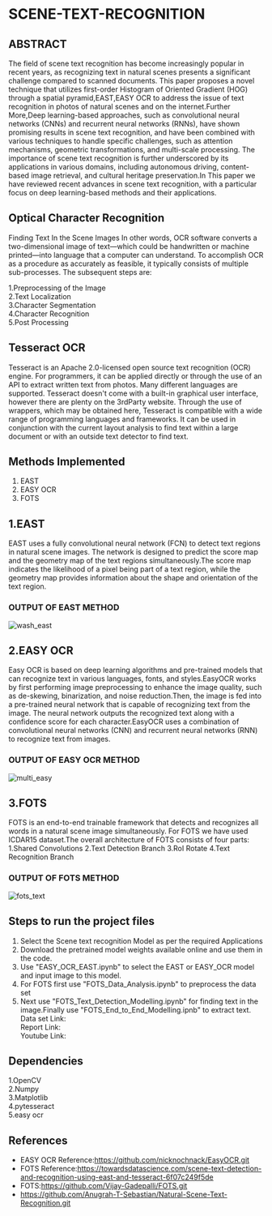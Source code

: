# SCENE-TEXT-RECOGNITION
## ABSTRACT
 The field of scene text recognition has become increasingly popular in recent years, as recognizing text in natural scenes presents a significant challenge compared to scanned documents. This paper proposes a novel technique that utilizes first-order Histogram of Oriented Gradient (HOG) through a spatial pyramid,EAST,EASY OCR to address the issue of text recognition in photos of natural scenes and on the internet.Further More,Deep learning-based approaches, such as convolutional neural networks (CNNs) and recurrent neural networks (RNNs), have shown promising results in scene text recognition, and have been combined with various techniques to handle specific challenges, such as attention mechanisms, geometric transformations, and multi-scale processing. The importance of scene text recognition is further underscored by its applications in various domains, including autonomous driving, content-based image retrieval, and cultural heritage preservation.In This paper we have reviewed recent advances in scene text recognition, with a particular focus on deep learning-based methods and their applications.
## Optical Character Recognition
Finding Text In the Scene Images
In other words, OCR software converts a two-dimensional image of text—which could be handwritten or machine printed—into language that a computer can understand. To accomplish OCR as a procedure as accurately as feasible, it typically consists of multiple sub-processes. The subsequent steps are:

1.Preprocessing of the Image  
2.Text Localization  
3.Character Segmentation  
4.Character Recognition  
5.Post Processing  

## Tesseract OCR
Tesseract is an Apache 2.0-licensed open source text recognition (OCR) engine. For programmers, it can be applied directly or through the use of an API to extract written text from photos. Many different languages are supported. Tesseract doesn't come with a built-in graphical user interface, however there are plenty on the 3rdParty website. Through the use of wrappers, which may be obtained here, Tesseract is compatible with a wide range of programming languages and frameworks. It can be used in conjunction with the current layout analysis to find text within a large document or with an outside text detector to find text.

## Methods Implemented
1. EAST
2. EASY OCR
3. FOTS

## 1.EAST
EAST uses a fully convolutional neural network (FCN) to detect text regions in natural scene images. The network is designed to predict the score map and the geometry map of the text regions simultaneously.The score map indicates the likelihood of a pixel being part of a text region, while the geometry map provides information about the shape and orientation of the text region.
### OUTPUT OF EAST METHOD
![wash_east](https://github.com/vamsi8106/SCENE-TEXT-RECOGNITION/assets/99885183/cda692c6-a498-4551-a3b1-14ccd0edda99)

## 2.EASY OCR
Easy OCR is based on deep learning algorithms and pre-trained models that can recognize text in various languages, fonts, and styles.EasyOCR works by first performing image preprocessing to enhance the image quality, such as de-skewing, binarization, and noise reduction.Then, the image is fed into a pre-trained neural network that is capable of recognizing text from the image. The neural network outputs the recognized text along with a confidence score for each character.EasyOCR uses a combination of convolutional neural networks (CNN) and recurrent neural networks (RNN) to recognize text from images.
### OUTPUT OF EASY OCR METHOD
![multi_easy](https://github.com/vamsi8106/SCENE-TEXT-RECOGNITION/assets/99885183/12db4906-f2a9-4f01-bd71-2336dd7ec6c0)

## 3.FOTS
FOTS is an end-to-end trainable framework that detects and recognizes all words in a natural scene image simultaneously. For FOTS we have used ICDAR15 dataset.The overall architecture of FOTS consists of four parts:
1.Shared Convolutions
2.Text Detection Branch
3.RoI Rotate
4.Text Recognition Branch
### OUTPUT OF FOTS METHOD
![fots_text](https://github.com/vamsi8106/SCENE-TEXT-RECOGNITION/assets/99885183/0f7b4fda-28a9-4630-9dad-4ac76c57930f)

## Steps to run the project files
1. Select the Scene text recognition Model as per the required Applications
2. Download the pretrained model weights available online and use them in the code.
3. Use "EASY_OCR_EAST.ipynb" to select the EAST or EASY_OCR model and input image to this model.
4. For FOTS first use "FOTS_Data_Analysis.ipynb" to preprocess the data set
5. Next use "FOTS_Text_Detection_Modelling.ipynb" for finding text in the image.Finally use "FOTS_End_to_End_Modelling.ipnb" to extract text.
Data set Link:  
Report Link:  
Youtube Link:

## Dependencies
1.OpenCV  
2.Numpy  
3.Matplotlib  
4.pytesseract  
5.easy ocr  
## References
- EASY OCR Reference:https://github.com/nicknochnack/EasyOCR.git
- FOTS Reference:https://towardsdatascience.com/scene-text-detection-and-recognition-using-east-and-tesseract-6f07c249f5de
- FOTS:https://github.com/Vijay-Gadepalli/FOTS.git
- https://github.com/Anugrah-T-Sebastian/Natural-Scene-Text-Recognition.git
